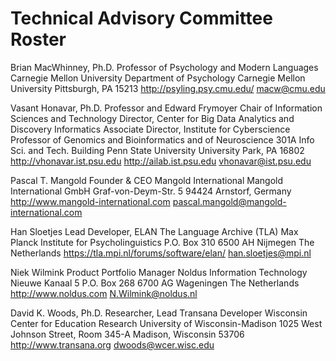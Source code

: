 # Technical Advisory Committee Roster

Brian MacWhinney, Ph.D.
Professor of Psychology and Modern Languages
Carnegie Mellon University
Department of Psychology
Carnegie Mellon University
Pittsburgh, PA 15213
http://psyling.psy.cmu.edu/
macw@cmu.edu

Vasant Honavar, Ph.D.
Professor and Edward Frymoyer Chair of Information Sciences and Technology
Director, Center for Big Data Analytics and Discovery Informatics
Associate Director, Institute for Cyberscience
Professor of Genomics and Bioinformatics and of Neuroscience
301A Info Sci. and Tech. Building
Penn State University
University Park, PA 16802
http://vhonavar.ist.psu.edu
http://ailab.ist.psu.edu 
vhonavar@ist.psu.edu 

Pascal T. Mangold
Founder & CEO Mangold International
Mangold International GmbH
Graf-von-Deym-Str. 5
94424 Arnstorf, Germany
http://www.mangold-international.com
pascal.mangold@mangold-international.com

Han Sloetjes
Lead Developer, ELAN
The Language Archive (TLA)
Max Planck Institute for Psycholinguistics
P.O. Box 310
6500 AH Nijmegen
The Netherlands
https://tla.mpi.nl/forums/software/elan/
han.sloetjes@mpi.nl

Niek Wilmink
Product Portfolio Manager
Noldus Information Technology
Nieuwe Kanaal 5
P.O. Box 268
6700 AG Wageningen
The Netherlands
http://www.noldus.com
N.Wilmink@noldus.nl

David K. Woods, Ph.D.
Researcher, Lead Transana Developer
Wisconsin Center for Education Research
University of Wisconsin-Madison
1025 West Johnson Street, Room 345-A
Madison, Wisconsin 53706
http://www.transana.org
dwoods@wcer.wisc.edu

